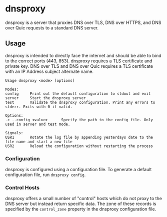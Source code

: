 # dnsproxy

dnsproxy is a server that proxies DNS over TLS, DNS over HTTPS, and DNS over Quic requests to a
standard DNS server.

## Usage

dnsproxy is intended to directly face the internet and should be able to bind to the correct ports
(443, 853). dnsproxy requires a TLS certificate and private key. DNS over TLS and DNS over Quic
requires a TLS certificate with an IP Address subject alternate name.

```
Usage dnsproxy <mode> [options]

Modes:
config     Print out the default configuration to stdout and exit
server     Start the dnsproxy server
test       Validate the dnsproxy configuration. Print any errors to stderr. Exits with 0 if valid.

Options:
-c --config <value>      Specify the path to the config file. Only used in server and test mode.

Signals:
USR1       Rotate the log file by appending yesterdays date to the file name and start a new file
USR2       Reload the configuration without restarting the process
```

### Configuration

dnsproxy is configured using a configuration file. To generate a default configuration file, run
`dnsproxy config`.

### Control Hosts

dnsproxy offers a small number of "control" hosts which do not proxy to the DNS server but instead
return specific data. The zone of these records is specified by the `control_zone` property in the
dnsproxy configuration file.

|RR Type|Name|Reply Description|
|-|-|-|
|TXT|`ip.<control_zone>`|Returns your connecting IP address as seen by the dnsproxy server.|
|TXT|`uuid.<control_zone>`|Returns a random v4 UUID.|
|TXT|`time.<control_zone>`|Returns the current UTC time in RFC3339 format.|
|TXT|`version.<control_zone>`|Returns the current version of dnsproxy.|

### Monitoring

dnsproxy can act as a Zabbix agent. When the `zabbix_server` configuration property is set, it will
send the following metrics every minute:

|Item Key|Description|
|-|-|
|`server.state`|Will always be `1` so long as dnsproxy is running.|
|`panic.recover`|The number of panics that have been recovered from within the last minute.|
|`query.doh.forward`|The number of DNS over HTTPS queries that have been forwarded.|
|`query.dot.forward`|The number of DNS over TLS queries that have been forwarded.|
|`query.doq.forward`|The number of DNS over Quic queries that have been forwarded.|
|`query.doh.error`|The number of DNS over HTTPS queries that failed.|
|`query.dot.error`|The number of DNS over TLS queries that failed.|
|`query.doq.error`|The number of DNS over Quic queries that failed.|

## License

dnsproxy is free and open source software governed by the terms of the GNU General Public License
v3.
